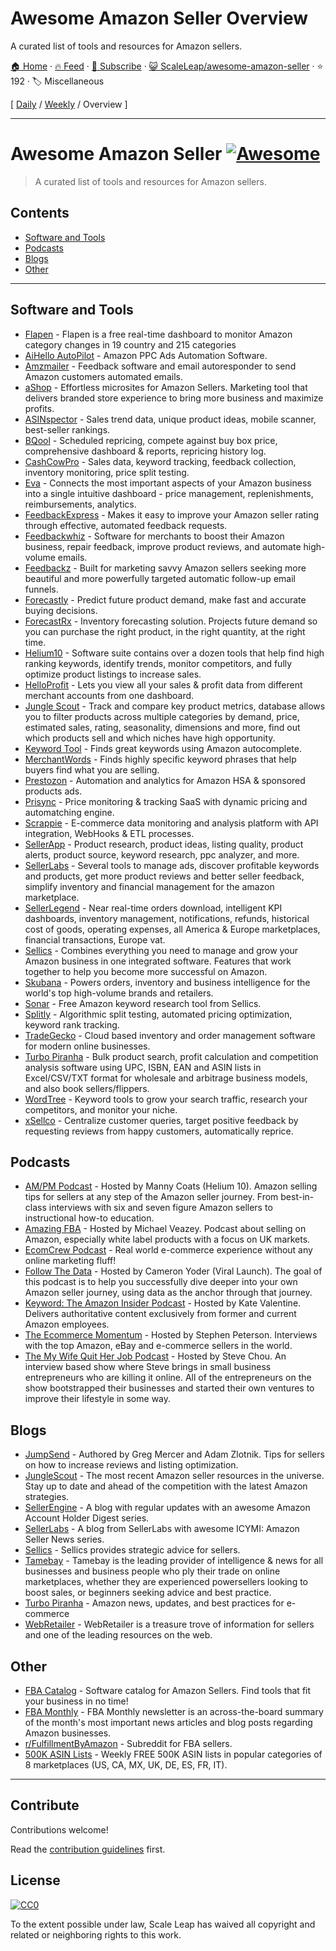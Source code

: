 # Awesome Amazon Seller Overview

A curated list of tools and resources for Amazon sellers.

[🏠 Home](/README.md) · [🔥 Feed](https://test.trackawesomelist.com/ScaleLeap/awesome-amazon-seller/rss.xml) · [📮 Subscribe](https://trackawesomelist.us17.list-manage.com/subscribe?u=d2f0117aa829c83a63ec63c2f&id=36a103854c) · [😺 ScaleLeap/awesome-amazon-seller](https://github.com/ScaleLeap/awesome-amazon-seller/blob/master/readme.md) · ⭐ 192 · 🏷️ Miscellaneous

[ [Daily](/content/ScaleLeap/awesome-amazon-seller/README.md) / [Weekly](/content/ScaleLeap/awesome-amazon-seller/week/README.md) / Overview ]

---

# Awesome Amazon Seller [![Awesome](https://awesome.re/badge.svg)](https://awesome.re)

> A curated list of tools and resources for Amazon sellers.

## Contents

*   [Software and Tools](#software-and-tools)
*   [Podcasts](#podcasts)
*   [Blogs](#blogs)
*   [Other](#other)

***

## Software and Tools

*   [Flapen](https://flapen.com) - Flapen is a free real-time dashboard to monitor Amazon category changes in 19 country and 215 categories
*   [AiHello AutoPilot](https://www.aihello.com/) - Amazon PPC Ads Automation Software.
*   [Amzmailer](https://amzmailer.com/) - Feedback software and email autoresponder to send Amazon customers automated emails.
*   [aShop](https://ashop.co) - Effortless microsites for Amazon Sellers. Marketing tool that delivers branded store experience to bring more business and maximize profits.
*   [ASINspector](https://asinspector.com/) - Sales trend data, unique product ideas, mobile scanner, best-seller rankings.
*   [BQool](https://www.bqool.com/) - Scheduled repricing, compete against buy box price, comprehensive dashboard & reports, repricing history log.
*   [CashCowPro](https://www.cashcowpro.com/) - Sales data, keyword tracking, feedback collection, inventory monitoring, price split testing.
*   [Eva](https://eva.guru/) - Connects the most important aspects of your Amazon business into a single intuitive dashboard - price management, replenishments, reimbursements, analytics.
*   [FeedbackExpress](https://www.feedbackexpress.com/) - Makes it easy to improve your Amazon seller rating through effective, automated feedback requests.
*   [Feedbackwhiz](https://www.feedbackwhiz.com/) - Software for merchants to boost their Amazon business, repair feedback, improve product reviews, and automate high-volume emails.
*   [Feedbackz](https://www.feedbackz.com/) - Built for marketing savvy Amazon sellers seeking more beautiful and more powerfully targeted automatic follow-up email funnels.
*   [Forecastly](https://www.forecast.ly/) - Predict future product demand, make fast and accurate buying decisions.
*   [ForecastRx](https://www.forecastrx.com/) - Inventory forecasting solution. Projects future demand so you can purchase the right product, in the right quantity, at the right time.
*   [Helium10](https://www.helium10.com/) - Software suite contains over a dozen tools that help find high ranking keywords, identify trends, monitor competitors, and fully optimize product listings to increase sales.
*   [HelloProfit](https://helloprofit.com/) - Lets you view all your sales & profit data from different merchant accounts from one dashboard.
*   [Jungle Scout](https://www.junglescout.com/) - Track and compare key product metrics, database allows you to filter products across multiple categories by demand, price, estimated sales, rating, seasonality, dimensions and more, find out which products sell and which niches have high opportunity.
*   [Keyword Tool](https://keywordtool.io/amazon) - Finds great keywords using Amazon autocomplete.
*   [MerchantWords](https://www.merchantwords.com/) - Finds highly specific keyword phrases that help buyers find what you are selling.
*   [Prestozon](https://prestozon.com/) - Automation and analytics for Amazon HSA & sponsored products ads.
*   [Prisync](https://prisync.com/) - Price monitoring & tracking SaaS with dynamic pricing and automatching engine.
*   [Scrappie](https://scrappie.app) - E-commerce data monitoring and analysis platform with API integration, WebHooks & ETL processes.
*   [SellerApp](https://www.sellerapp.com/) - Product research, product ideas, listing quality, product alerts, product source, keyword research, ppc analyzer, and more.
*   [SellerLabs](https://www.sellerlabs.com/tools/) - Several tools to manage ads, discover profitable keywords and products, get more product reviews and better seller feedback, simplify inventory and financial management for the amazon marketplace.
*   [SellerLegend](https://sellerlegend.com/) - Near real-time orders download, intelligent KPI dashboards, inventory management, notifications, refunds, historical cost of goods, operating expenses, all America & Europe marketplaces, financial transactions, Europe vat.
*   [Sellics](https://sellics.com) - Combines everything you need to manage and grow your Amazon business in one integrated software. Features that work together to help you become more successful on Amazon.
*   [Skubana](https://www.skubana.com/) - Powers orders, inventory and business intelligence for the world's top high-volume brands and retailers.
*   [Sonar](http://sonar-tool.com/) - Free Amazon keyword research tool from Sellics.
*   [Splitly](https://splitly.com/) - Algorithmic split testing, automated pricing optimization, keyword rank tracking.
*   [TradeGecko](https://www.tradegecko.com/) - Cloud based inventory and order management software for modern online businesses.
*   [Turbo Piranha](https://www.turbopiranha.com/) - Bulk product search, profit calculation and competition analysis software using UPC, ISBN, EAN and ASIN lists in Excel/CSV/TXT format for wholesale and arbitrage business models, and also book sellers/flippers.
*   [WordTree](https://www.wordtree.io/) - Keyword tools to grow your search traffic, research your competitors, and monitor your niche.
*   [xSellco](https://www.xsellco.com/) - Centralize customer queries, target positive feedback by requesting reviews from happy customers, automatically reprice.

## Podcasts

*   [AM/PM Podcast](https://www.ampmpodcast.com/) - Hosted by Manny Coats (Helium 10). Amazon selling tips for sellers at any step of the Amazon seller journey. From best-in-class interviews with six and seven figure Amazon sellers to instructional how-to education.
*   [Amazing FBA](https://amazingfba.com/blog-podcast/) - Hosted by Michael Veazey. Podcast about selling on Amazon, especially white label products with a focus on UK markets.
*   [EcomCrew Podcast](https://www.ecomcrew.com/ecomcrew-podcast/) - Real world e-commerce experience without any online marketing fluff!
*   [Follow The Data](https://viral-launch.com/follow-the-data-amazon-fba-seller-podcast.html) - Hosted by Cameron Yoder (Viral Launch). The goal of this podcast is to help you successfully dive deeper into your own Amazon seller journey, using data as the anchor through that journey.
*   [Keyword: The Amazon Insider Podcast](http://keywordpodcast.com/) - Hosted by Kate Valentine. Delivers authoritative content exclusively from former and current Amazon employees.
*   [The Ecommerce Momentum](https://ecommercemomentum.com/) - Hosted by Stephen Peterson. Interviews with the top Amazon, eBay and e-commerce sellers in the world.
*   [The My Wife Quit Her Job Podcast](https://mywifequitherjob.com/category/podcast/) - Hosted by Steve Chou. An interview based show where Steve brings in small business entrepreneurs who are killing it online. All of the entrepreneurs on the show bootstrapped their businesses and started their own ventures to improve their lifestyle in some way.

## Blogs

*   [JumpSend](https://www.jumpsend.com/blog/) - Authored by Greg Mercer and Adam Zlotnik. Tips for sellers on how to increase reviews and listing optimization.
*   [JungleScout](https://www.junglescout.com/blog/) - The most recent Amazon seller resources in the universe. Stay up to date and ahead of the competition with the latest Amazon strategies.
*   [SellerEngine](https://sellerengine.com/blog/) - A blog with regular updates with an awesome Amazon Account Holder Digest series.
*   [SellerLabs](https://www.sellerlabs.com/blog/) - A blog from SellerLabs with awesome ICYMI: Amazon Seller News series.
*   [Sellics](https://sellics.com/blog) - Sellics provides strategic advice for sellers.
*   [Tamebay](https://tamebay.com/) - Tamebay is the leading provider of intelligence & news for all businesses and business people who ply their trade on online marketplaces, whether they are experienced powersellers looking to boost sales, or beginners seeking advice and best practice.
*   [Turbo Piranha](https://www.turbopiranha.com/articles/) - Amazon news, updates, and best practices for e-commerce
*   [WebRetailer](https://www.webretailer.com/) - WebRetailer is a treasure trove of information for sellers and one of the leading resources on the web.

## Other

*   [FBA Catalog](https://fbacatalog.com) - Software catalog for Amazon Sellers. Find tools that fit your business in no time!
*   [FBA Monthly](https://fbamonthly.com) - FBA Monthly newsletter is an across-the-board summary of the month's most important news articles and blog posts regarding Amazon businesses.
*   [r/FulfillmentByAmazon](https://www.reddit.com/r/FulfillmentByAmazon/) - Subreddit for FBA sellers.
*   [500K ASIN Lists](https://app.turbopiranha.com/Download/bestselleritems) - Weekly FREE 500K ASIN lists in popular categories of 8 marketplaces (US, CA, MX, UK, DE, ES, FR, IT).

***

## Contribute

Contributions welcome!

Read the [contribution guidelines](https://github.com/ScaleLeap/awesome-amazon-seller/blob/master/readme.md/contributing.md) first.

## License

[![CC0](https://mirrors.creativecommons.org/presskit/buttons/88x31/svg/cc-zero.svg)](http://creativecommons.org/publicdomain/zero/1.0)

To the extent possible under law, Scale Leap has waived all copyright and related or neighboring rights to this work.

